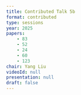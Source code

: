 ```yaml
---
title: Contributed Talk 5b
format: contributed
type: sessions
year: 2025
papers:
    - 83
    - 52
    - 24
    - 60
    - 123
chair: Yang Liu
videoId: null
presentation: null
draft: false
---
```

